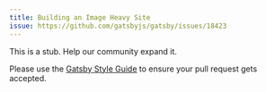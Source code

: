 ```yaml
---
title: Building an Image Heavy Site
issue: https://github.com/gatsbyjs/gatsby/issues/18423
---
```


This is a stub. Help our community expand it.

Please use the [Gatsby Style Guide](/contributing/gatsby-style-guide) to ensure your
pull request gets accepted.
